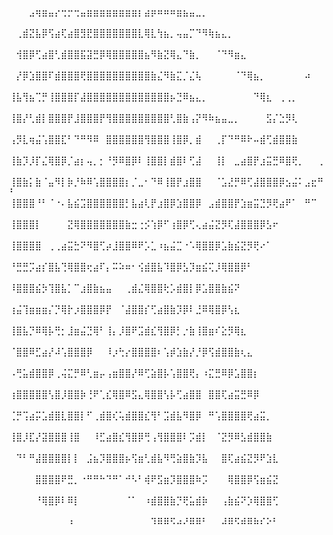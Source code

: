 ⠀⠀⠀⣠⢶⣶⣤⡔⢒⡒⢒⣤⣶⣶⣶⣶⣶⣶⣶⣶⡆⣴⡶⠶⠶⠶⣶⣦⣤⣀⡀⠀⠀⠀⠀⠀⠀⠀⠀⠀⠀⠀⠀⠀⠀⠀⠀⠀⠀⠀
⠀⢀⣾⣝⣧⡿⢫⣴⢏⣴⣿⣻⣟⣿⣿⣿⣿⣿⣿⣿⣇⢿⣇⢳⣦⡀⢤⣤⡉⠙⠻⢷⣦⣄⡀⠀⠀⠀⠀⠀⠀⠀⠀⠀⠀⠀⠀⠀⠀⠀
⠀⢺⣿⡿⢋⣴⣿⢃⣾⣿⣿⣯⣽⣛⡿⢿⣿⣿⣿⣿⣿⣦⠻⣷⣝⢿⣄⠙⣷⡀⠀⠀⠈⠙⠻⣶⣄⠀⠀⠀⠀⠀⠀⠀⠀⠀⠀⠀⠀⠀
⠀⡜⡿⣱⣿⣿⠏⣾⣿⣿⣿⢟⣿⣿⣿⣿⣿⣿⣿⣿⣿⣿⣷⣌⠻⣷⣍⡈⣌⢧⠀⠀⠀⠀⠀⠈⠙⢿⣦⡀⠀⠀⠀⠀⠀⠀⠴⠀⠀⠀
⢸⣧⢻⣦⢉⡛⢸⣿⣿⣿⡏⣼⣿⣿⣿⣿⣿⣿⣿⣿⣿⣿⣿⣿⣿⡦⣙⠿⣦⣄⡀⠀⠀⠀⠀⠀⠀⠀⠙⢿⣆⠀⢀⢀⡀⠀⠀⠀⠀⠀
⢸⣿⡜⢃⣾⡇⣿⣿⣿⡟⣸⣿⣿⣿⡟⢻⣿⣿⣿⣿⣿⣿⣿⣿⣿⢃⣿⣷⢠⡝⠻⠷⣦⣤⣀⡀⠀⠀⠀⠀⣫⡌⣑⡻⢇⠀⠀⠀⠀⠀
⢠⡻⣇⢶⣬⢡⣿⣿⣏⠃⠙⠛⠻⠿⠀⣿⣿⣿⣿⣿⣿⢻⣿⣿⣿⢸⣿⡿⡀⣾⠀⠀⢀⡏⠙⠛⠿⠗⠤⣾⢋⣾⣿⣿⣷⠀⠀⠀⠀⠀
⢸⣷⡹⡸⡏⣌⢿⣿⡿⡈⣴⡆⢤⡀⡂⠘⡻⠿⣿⡿⠇⢸⣿⣿⡇⣾⣿⠇⢋⣼⠀⠀⢸⡇⠀⣀⣴⣿⡟⣰⣭⣛⠿⣿⢟⡀⠀⠀⢀⠀
⢸⣿⣷⡅⣷⠈⣤⠻⡇⡷⡘⠷⠿⢡⣿⣿⣿⣿⡆⡈⣀⠂⠙⠿⢸⣿⡟⣰⣿⣿⠀⠀⠈⣡⣜⡛⠿⢋⣼⣿⣿⣿⡿⣢⣬⠅⣠⣖⠛⠃
⢸⣿⣿⣿⠘⠃⠈⠐⠄⣧⣮⣩⣿⣿⣿⣿⣿⣿⡃⣧⣴⢇⡟⣰⣿⡿⣱⣿⣿⡿⠀⣠⣾⣿⣿⡟⣱⣶⣭⣙⡻⢟⣴⠟⠁⠀⠛⠉⠀⠀
⢸⣿⣿⣿⡇⠀⠀⠀⠀⣝⢿⣿⣿⣿⣿⣿⣿⣿⣷⣒⢐⡪⢱⡿⠋⢰⣿⡿⢋⢄⣴⣬⣝⡻⢏⣼⣿⣿⣿⡿⣣⠖⠀⠀⠀⠀⠀⠀⠀⠀
⢸⣿⣿⣿⣿⠀⢀⢀⣴⣭⣓⠝⠻⣿⢋⡴⣸⣿⣿⠿⠟⡡⣁⠰⣦⣬⣉⠐⠡⢿⣿⣿⡿⣡⣷⣮⣝⡻⢟⠔⠁⠀⠀⠀⠀⠀⠀⠀⠀⠀
⠘⣛⣛⡩⣴⡎⣿⣧⢙⢿⣿⣿⢖⣴⠏⡄⠭⠵⠶⠂⢪⣾⣿⣧⠹⣿⡿⣣⡹⣶⣮⢍⡸⢿⣿⣿⡿⠃⠀⠀⠀⠀⠀⠀⠀⠀⠀⠀⠀⠀
⠸⣿⣿⣿⣮⡳⢹⣿⣧⡁⠉⣰⣿⣷⣦⣤⠀⠀⢀⣾⣌⢿⣿⣿⢗⡡⣾⣿⡇⡿⣡⣿⣿⣷⣮⠝⠀⠀⠀⠀⠀⠀⠀⠀⠀⠀⠀⠀⠀⠀
⢰⣬⢹⣶⣶⣶⡌⡙⢿⡗⡰⣿⣿⣿⡿⡟⠀⠈⣼⣿⣿⡎⢋⣴⣿⣷⡹⡿⠇⣘⠿⢿⣿⡿⢣⣆⠀⠀⠀⠀⠀⠀⠀⠀⠀⠀⠀⠀⠀⠀
⢸⣿⣧⡙⠿⢿⡧⢛⡂⣸⣶⣬⣙⢿⠃⢸⡄⡸⣿⠟⣩⣾⣎⢻⣿⡿⡃⡐⣷⢸⣿⣶⠎⣕⡻⢿⣆⠀⠀⠀⠀⠀⠀⠀⠀⠀⠀⠀⠀⠀
⠈⣿⣿⠿⣋⣴⡜⠼⢡⣿⣿⣿⡿⠀⠀⠸⡰⢓⡔⣿⣿⣿⣿⠆⢡⡾⣱⣷⡜⡘⡿⢫⣾⣿⣿⣷⢆⣄⠀⠀⠀⠀⠀⠀⠀⠀⠀⠀⠀⠀
⠠⢛⣥⣾⣿⣿⡿⢀⢬⣍⡛⠿⢃⣶⡤⢠⣶⣿⣿⡜⠿⢋⣵⣿⡧⢡⣿⣿⢟⡄⠰⣍⣛⠿⡿⣡⣿⣿⡆⠀⠀⠀⠀⠀⠀⠀⠀⠀⠀⠀
⢰⣿⣿⣿⣿⣿⢣⣿⡸⣿⣿⡷⢘⠟⢁⣎⢿⣿⠿⣫⣄⢿⣿⣿⢣⡧⢋⣴⣿⣿⠀⣿⣿⢏⣴⣭⣛⠿⡿⠀⠀⠀⠀⠀⠀⠀⠀⠀⠀⠀
⢈⡛⢩⣴⡭⣡⣾⣿⣇⣿⣿⡇⠋⢀⣾⣿⢎⢥⣾⣿⣿⣎⢻⠃⣩⣾⣧⠻⣿⡿⠀⠛⢡⣿⣿⣿⣿⢟⣴⣭⡀⠀⠀⠀⠀⠀⠀⠀⠀⠀
⢸⣿⡸⣏⡜⣽⣿⣿⣿⢸⣿⠀⠀⠸⣋⣴⣿⣎⢻⣿⡿⢛⢠⢻⣿⣿⣿⠇⡩⣾⡇⠀⠈⣝⡻⠿⣣⣾⣿⣿⣷⠀⠀⠀⠀⠀⠀⠀⠀⠀
⠀⠙⠃⠛⣼⣿⣿⣿⣿⡇⡇⠀⣨⣦⡹⣿⣿⣿⡦⢫⣶⢃⣾⣧⠻⢛⣵⣿⣷⡹⣧⠀⠀⣿⢏⣴⣮⣝⡻⠟⣱⣇⠀⠀⠀⠀⠀⠀⠀⠀
⠀⠀⠀⠀⣿⣿⣿⣿⠟⣛⡀⠐⠛⠛⠓⠙⠛⠁⠚⠣⠃⢾⠟⣫⣶⡹⣿⣿⣿⠷⡩⠀⠀⠀⢿⣿⣿⡿⢫⣶⣮⣝⠀⠀⠀⠀⠀⠀⠀⠀
⠀⠀⠀⠀⠘⢿⣿⡿⠇⠿⡇⠀⠀⠀⠀⠀⠀⠀⠈⠁⠀⠰⣾⣿⣿⣷⡙⢟⣥⣾⡷⠀⠀⢠⣷⣮⠝⡱⢿⣿⣿⢋⠀⠀⠀⠀⠀⠀⠀⠀
⠀⠀⠀⠀⠀⠀⠀⠀⠀⠰⠀⠀⠀⠀⠀⠀⠀⠀⠀⠀⠀⠀⠹⠿⠿⠫⠴⠜⠿⠿⠃⠀⠀⠼⠿⠫⠾⠿⠷⠎⠕⠃⠀⠀⠀⠀⠀⠀⠀⠀
